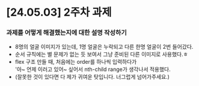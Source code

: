 # [24.05.03] 2주차 과제

### 과제를 어떻게 해결했는지에 대한 설명 작성하기
- 8명의 얼굴 이미지가 있는데, 1명 얼굴은 누락되고 다른 한명 얼굴이 2번 들어갔다.
- 순서 규칙에는 별 문제가 없는 듯 보여서 그냥 준비된 다른 이미지로 사용했다.ㅎ
- flex 구조 만들 때, 처음에는 order를 하나씩 입력하다가<br />'아~ 언제 이러고 있어~ 싶어서 nth-child range가 생각나서 적용했다.
- (잘못한 것이 있다면 다 제가 귀여운 탓입니다. 너그럽게 넘어가주세요.)